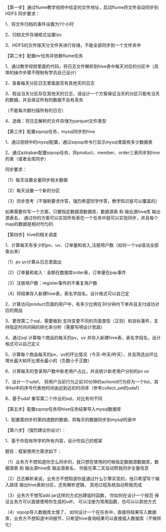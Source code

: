 【第一步】通过flume教学视频中给定的文件地址，启动flume将文件自动同步到HDFS
同步要求：

1、将文件归档的事件设置为1个小时

2、归档文件存储格式设置lzo

3、HDFS的文件按天分文件夹进行存储，不能全部同步到一个文件夹中



【第二步】配置mr任务并依赖flume任务

1、通过教学视频里面的代码，将日志文件解析到hive表中每天对应的分区中（具体的操作步骤不限制有学员自己设计）

2、查看每天分区日志里面是否有其他天的日志

3、假设当天分区存在其他天的日志，请设计一个方案保证当天的分区只能有当天的数据，并且保证所有的数据不会有丢失

（不能每次都扫描所有的日志）

4、选做：将日志解析的文件存储为parquet文件类型



【第三步】配置sqoop任务，mysql同步到hive

1、通过视频中的mysql配置，通过sqoop命令行显示mysql里面有多少数据表

2、通过azkaban配置sqoop任务，将product、member、order三表同步到hive的表（或者全库同步）

同步要求：

（1）每天设置全量同步相关数据

（2）每天设置一个新的分区

（3）同步思考（不强制要求作答，强烈希望同学作答，教学知识是可以覆盖的）

如果需要你写一个方案，只要指定数据源数据库，数据源表 和 输出源hive库 输出源表名， 通过你的方案可以实现所有表在一个任务中就可以实现同步，并且每个map的数据是相对均匀的



【第四步】hive的相关调度

1、计算每天有多少的pv、uv、订单量和收入,注册用户数（如何一个sql语法全部查出来）

（1）pv uv计算从日志里面出

（2）订单量和收入：金额在数据库order表，订单量在pay事件

（3）注册用户数：register事件的不重复用户数

（4）将结果存入新建hive表，表名字段名，设计格式可以自己定

2、计算访问product页面的用户中，有多少比例在30分钟内下单并且支付成功对应的商品

3、更改第二个sql，需要做到 支持变更不同的页面类型（正则）和目标事件，支持指定时间间隔的转化率分析（需要写明设计思路）

4、通过sql 计算每个商品的每天的pv，uv 并存入新建hive表，表名字段名，设计格式可以自己定义

5、计算每个商品每天的pv，uv的环比情况（今天-昨天/昨天），并且筛选出环比增长最大和环比增长最小的（负数小于正数）

6、计算每天的登录用户数中新老用户占比，并且统计新老用户分别的pv uv

7、设计一个udaf， 将用户当前行为之前30分钟的actionid行为存为一个list，其中list中的序号代表他时间由远到近的时间序（参考collect_set的udaf）

8、基于udaf 重写第二个作业的sql，对比有何不同



【第五步】配置sqoop任务将hive任务结果导入mysql数据库

1、配置第四步的第四道题的数据，将每天的数据同步到mysql的表中



【第六步】（强烈建议你设计）：

1、基于你现有所学的所有内容，设计你自己的框架

题目：框架使用方需求如下：

（1）业务方不想知道你怎么同步的，我只想在使用的时候指定数据源数据库，数据源表 和 输出源hive库 输出源表名， 你能在第二天自动帮我同步全量信息

（2）日志解析来说，业务方不想知道你是通过什么引擎实现的，他只希望写个输入路径  输出hive表和分区，还有解析逻辑， 其他过程系统自动帮我完成

（3）业务方不想写add jar这样的方式创建临时函数， 你如何在设计一个规范 保证业务方可以直接使用你生成的udf， 可以注册为常用函数，也可以以其他方式

（4）sqoop导入数据库太慢了， 如何设计一个在任务中，直接将结果写入数据库，业务方不想知道中间细节，只希望hive查询结果可以直接插入数据库（不做转化）